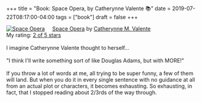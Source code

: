 +++
title = "Book: Space Opera, by Catherynne Valente 📚"
date = 2019-07-22T08:17:00-04:00
tags = ["book"]
draft = false
+++

<a href="https://www.goodreads.com/book/show/24100285-space-opera" style="float: left; padding-right: 20px"><img border="0" alt="Space Opera" src="https://i.gr-assets.com/images/S/compressed.photo.goodreads.com/books/1518017807l/24100285._SX98_.jpg" /></a><a href="https://www.goodreads.com/book/show/24100285-space-opera">Space Opera</a> by <a href="https://www.goodreads.com/author/show/338705.Catherynne_M_Valente">Catherynne M. Valente</a><br/>
My rating: <a href="https://www.goodreads.com/review/show/2772978272">2 of 5 stars</a><br /><br />
I imagine Catherynne Valente thought to herself...<br /><br />"I think I'll write something sort of like Douglas Adams, but with MORE!"<br /><br />If you throw a lot of words at me, all trying to be super funny, a few of them will land. But when you do it in every single sentence with no guidance at all from an actual plot or characters, it becomes exhausting. So exhausting, in fact, that I stopped reading about 2/3rds of the way through.
<br/><br/>
